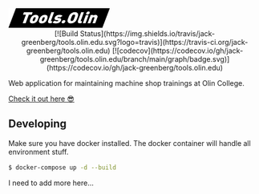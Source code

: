 <img src="./docs/images/logo.png" width="40%" alt="Tools.Olin" />

<div align="center">
[![Build Status](https://img.shields.io/travis/jack-greenberg/tools.olin.edu.svg?logo=travis)](https://travis-ci.org/jack-greenberg/tools.olin.edu)
[![codecov](https://codecov.io/gh/jack-greenberg/tools.olin.edu/branch/main/graph/badge.svg)](https://codecov.io/gh/jack-greenberg/tools.olin.edu)
</div>

Web application for maintaining machine shop trainings at Olin College.

[Check it out here :sunglasses:](https://tools.olin.edu)

## Developing

Make sure you have docker installed. The docker container will handle all environment stuff.

```bash
$ docker-compose up -d --build
```

I need to add more here...

